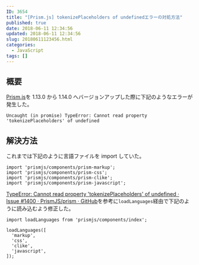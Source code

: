 ```yaml
---
ID: 3654
title: "[Prism.js] tokenizePlaceholders of undefinedエラーの対処方法"
published: true
date: 2018-06-11 12:34:56
updated: 2018-06-11 12:34:56
slug: 20180611123456.html
categories:
  - JavaScript
tags: []
---
```


## 概要

[Prism.js](https://prismjs.com/)を 1.13.0 から 1.14.0 へバージョンアップした際に下記のようなエラーが発生した。

```
Uncaught (in promise) TypeError: Cannot read property 'tokenizePlaceholders' of undefined
```

<!--more-->

## 解決方法

これまでは下記のように言語ファイルを import していた。

```language-js
import 'prismjs/components/prism-markup';
import 'prismjs/components/prism-css';
import 'prismjs/components/prism-clike';
import 'prismjs/components/prism-javascript';
```

[TypeError: Cannot read property 'tokenizePlaceholders' of undefined · Issue #1400 · PrismJS/prism · GitHub](https://github.com/PrismJS/prism/issues/1400)を参考に`loadLanguages`経由で下記のように読み込むよう修正した。

```language-js
import loadLanguages from 'prismjs/components/index';

loadLanguages([
  'markup',
  'css',
  'clike',
  'javascript',
]);
```
